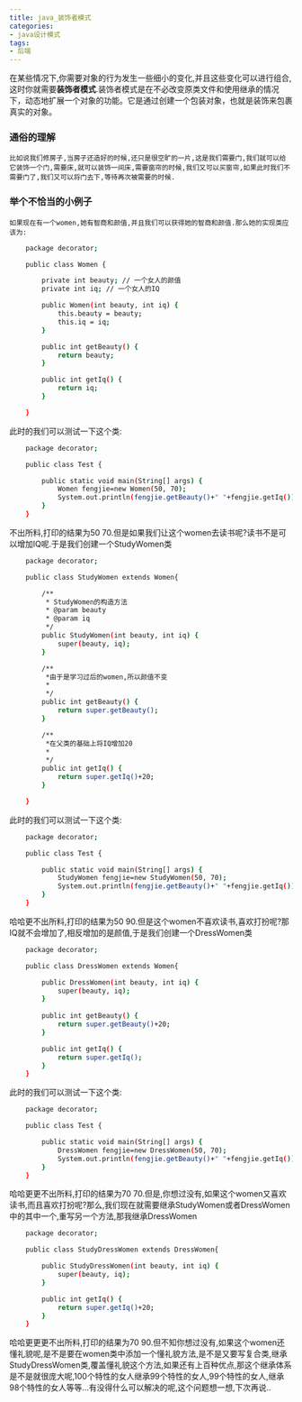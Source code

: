 ```yaml
---
title: java_装饰者模式
categories:
- java设计模式
tags:
- 后端
---
```

在某些情况下,你需要对象的行为发生一些细小的变化,并且这些变化可以进行组合,这时你就需要**装饰者模式**.装饰者模式是在不必改变原类文件和使用继承的情况下，动态地扩展一个对象的功能。它是通过创建一个包装对象，也就是装饰来包裹真实的对象。

### 通俗的理解
	比如说我们修房子,当房子还造好的时候,还只是很空旷的一片,这是我们需要门,我们就可以给它装饰一个门,需要床,就可以装饰一间床,需要窗帘的时候,我们又可以买窗帘,如果此时我们不需要门了,我们又可以将门去下,等待再次被需要的时候.

###  举个不恰当的小例子
	如果现在有一个women,她有智商和颜值,并且我们可以获得她的智商和颜值.那么她的实现类应该为:
``` bash
	package decorator;

	public class Women {

		private int beauty; // 一个女人的颜值
		private int iq; // 一个女人的IQ

		public Women(int beauty, int iq) {
			this.beauty = beauty;
			this.iq = iq;
		}

		public int getBeauty() {
			return beauty;
		}

		public int getIq() {
			return iq;
		}

	}
```	
此时的我们可以测试一下这个类:
``` bash
	package decorator;

	public class Test {

		public static void main(String[] args) {
			Women fengjie=new Women(50, 70);
			System.out.println(fengjie.getBeauty()+" "+fengjie.getIq());
		}
	}
```
不出所料,打印的结果为50 70.但是如果我们让这个women去读书呢?读书不是可以增加IQ呢.于是我们创建一个StudyWomen类
``` bash
	package decorator;

	public class StudyWomen extends Women{

		/**
		 * StudyWomen的构造方法
		 * @param beauty
		 * @param iq
		 */
		public StudyWomen(int beauty, int iq) {
			super(beauty, iq);
		}

		/**
		 *由于是学习过后的women,所以颜值不变
		 * 
		 */
		public int getBeauty() {
			return super.getBeauty();
		}

		/**
		 *在父类的基础上将IQ增加20
		 * 
		 */
		public int getIq() {
			return super.getIq()+20;
		}

	}
```
此时的我们可以测试一下这个类:
``` bash
	package decorator;

	public class Test {

		public static void main(String[] args) {
			StudyWomen fengjie=new StudyWomen(50, 70);
			System.out.println(fengjie.getBeauty()+" "+fengjie.getIq());
		}
	}
```
哈哈更不出所料,打印的结果为50 90.但是这个women不喜欢读书,喜欢打扮呢?那IQ就不会增加了,相反增加的是颜值,于是我们创建一个DressWomen类
``` bash
	package decorator;

	public class DressWomen extends Women{

		public DressWomen(int beauty, int iq) {
			super(beauty, iq);
		}
		
		public int getBeauty() {
			return super.getBeauty()+20;
		}

		public int getIq() {
			return super.getIq();
		}
	}

```
此时的我们可以测试一下这个类:
``` bash
	package decorator;

	public class Test {

		public static void main(String[] args) {
			DressWomen fengjie=new DressWomen(50, 70);
			System.out.println(fengjie.getBeauty()+" "+fengjie.getIq());
		}
	}
```
哈哈更更不出所料,打印的结果为70 70.但是,你想过没有,如果这个women又喜欢读书,而且喜欢打扮呢?那么,我们现在就需要继承StudyWomen或者DressWomen中的其中一个,重写另一个方法,那我继承DressWomen
``` bash
	package decorator;

	public class StudyDressWomen extends DressWomen{

		public StudyDressWomen(int beauty, int iq) {
			super(beauty, iq);
		}

		public int getIq() {
			return super.getIq()+20;
		}
	}

```
哈哈更更更不出所料,打印的结果为70 90.但不知你想过没有,如果这个women还懂礼貌呢,是不是要在women类中添加一个懂礼貌方法,是不是又要写复合类,继承StudyDressWomen类,覆盖懂礼貌这个方法,如果还有上百种优点,那这个继承体系是不是就很庞大呢,100个特性的女人继承99个特性的女人,99个特性的女人,继承98个特性的女人等等...有没得什么可以解决的呢,这个问题想一想,下次再说..